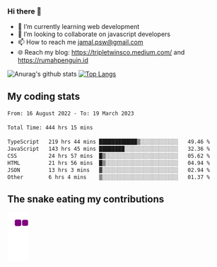 ### Hi there 👋

<!--
**padepokanpenguin/padepokanpenguin** is a ✨ _special_ ✨ repository because its `README.md` (this file) appears on your GitHub profile.
-->

- 🌱 I’m currently learning  web development
- 👯 I’m looking to collaborate on javascript developers
- 📫 How to reach me jamal.psw@gmail.com
- 🌐 Reach my blog:
   https://tripletwinsco.medium.com/ and
   https://rumahpenguin.id

![Anurag's github stats](https://github-readme-stats.vercel.app/api?username=padepokanpenguin&count_private=true&disable_animations=false&show_icons=true&theme=default)
[![Top Langs](https://github-readme-stats.vercel.app/api/top-langs/?username=padepokanpenguin&theme=default&layout=compact)](https://github.com/padepokanpenguin)

## My coding stats

<!--START_SECTION:waka-->

```text
From: 16 August 2022 - To: 19 March 2023

Total Time: 444 hrs 15 mins

TypeScript   219 hrs 44 mins ████████████▒░░░░░░░░░░░░   49.46 %
JavaScript   143 hrs 45 mins ████████░░░░░░░░░░░░░░░░░   32.36 %
CSS          24 hrs 57 mins  █▒░░░░░░░░░░░░░░░░░░░░░░░   05.62 %
HTML         21 hrs 56 mins  █▒░░░░░░░░░░░░░░░░░░░░░░░   04.94 %
JSON         13 hrs 3 mins   ▓░░░░░░░░░░░░░░░░░░░░░░░░   02.94 %
Other        6 hrs 4 mins    ▒░░░░░░░░░░░░░░░░░░░░░░░░   01.37 %
```

<!--END_SECTION:waka-->


## The snake eating my contributions
![snake gif](https://github.com/padepokanpenguin/padepokanpenguin/blob/output/github-contribution-grid-snake.gif)
